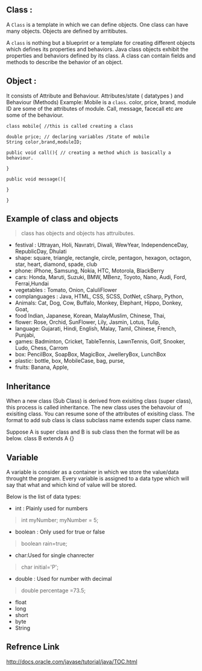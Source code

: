 ## Class :

A `Class` is a template in which we can define objects. One class can have many objects. Objects are defined by arritibutes. 
 
A `class` is nothing but a blueprint or a template for creating different objects which defines its properties and behaviors. Java class objects exhibit the properties and behaviors defined by its class. A class can contain fields and methods to describe the behavior of an object.

## Object : 

It consists of Attribute and Behaviour. Attributes/state ( datatypes ) and Behaviour (Methods)
Example: Mobile is a `class`. color, price, brand, module ID are some of the attributes of module. Call, message, facecall etc are           some of the behaviour.  
```
class mobile{ //this is called creating a class

double price; // declaring variables /State of mobile
String color,brand,moduleID;

public void call(){ // creating a method which is basically a behaviour. 

}

public void message(){

}

}
```

## Example of class and objects

> class has objects and objects has attruibutes. 

* festival : Uttrayan, Holi, Navratri, Diwali, WewYear, IndependenceDay, RepublicDay, Dhulati 
* shape: square, triangle, rectangle, circle, pentagon, hexagon, octagon, star, heart, diamond, spade, club
* phone: iPhone, Samsung, Nokia, HTC, Motorola, BlackBerry
* cars: Honda, Maruti, Suzuki, BMW, MBenz, Toyoto, Nano, Audi, Ford, Ferrai,Hundai
* vegetables : Tomato, Onion, CaluliFlower
* complanguages : Java, HTML, CSS, SCSS, DotNet, cSharp, Python, 
* Animals: Cat, Dog, Cow, Buffalo, Monkey, Elephant, Hippo, Donkey, Goat,  
* food Indian, Japanese, Korean, MalayMuslim, Chinese, Thai, 
* flower: Rose, Orchid, SunFlower, Lily, Jasmin, Lotus, Tulip, 
* language: Gujarati, Hindi, English, Malay, Tamil, Chinese, French, Punjabi, 
* games: Badminton, Cricket, TableTennis, LawnTennis, Golf, Snooker, Ludo, Chess, Carrom
* box: PencilBox, SoapBox, MagicBox, JwelleryBox, LunchBox
* plastic: bottle, box, MobileCase, bag, purse, 
* fruits: Banana, Apple, 


 
## Inheritance

When a new class (Sub Class) is derived from exisiting class (super class), this process is called inheritance. The new class uses the behavoiur of exisiting class. You can resume sone of the attributes of exisiting class. The format to add sub class is class subclass name extends super class name.

Suppose A is super class and B is sub class then the format will be as below. 
class B extends A {}

## Variable

A variable is consider as a container in which we store the value/data throught the program. Every variable is assigned to a data type which will say that what and which kind of value will be stored. 

Below is the list of data types:

* int : Plainly used for numbers 
> int myNumber;
> myNumber = 5;

* boolean : Only used for true or false
> boolean rain=true;

* char:Used for single chanrecter 
>char initial='P';

* double : Used for number with decimal 
>double percentage =73.5;

* float
* long
* short
* byte
* String


## Refrence Link

http://docs.oracle.com/javase/tutorial/java/TOC.html
